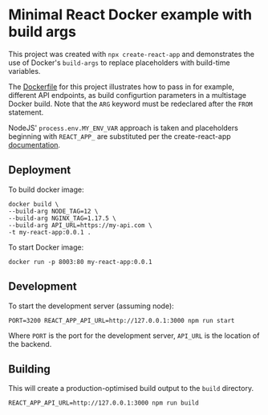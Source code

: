 # Minimal React Docker example with build args
This project was created with ```npx create-react-app``` and demonstrates the use of Docker's ```build-args``` to replace placeholders with build-time variables.

The [Dockerfile](Dockerfile) for this project illustrates how to pass in for example, different API endpoints, as build configurtion parameters in a multistage Docker build.  Note that the ```ARG``` keyword must be redeclared after the ```FROM``` statement.

NodeJS' ```process.env.MY_ENV_VAR``` approach is taken and placeholders beginning with ```REACT_APP_``` are substituted per the create-react-app [documentation](https://create-react-app.dev/docs/adding-custom-environment-variables/).


## Deployment
To build docker image:
```shell
docker build \
--build-arg NODE_TAG=12 \
--build-arg NGINX_TAG=1.17.5 \
--build-arg API_URL=https://my-api.com \
-t my-react-app:0.0.1 .
```

To start Docker image:
```shell
docker run -p 8003:80 my-react-app:0.0.1
```

## Development
To start the development server (assuming node):
```shell
PORT=3200 REACT_APP_API_URL=http://127.0.0.1:3000 npm run start
```
Where ```PORT``` is the port for the development server, ```API_URL``` is the location of the backend.

## Building
This will create a production-optimised build output to the ```build``` directory.
```shell
REACT_APP_API_URL=http://127.0.0.1:3000 npm run build
```
